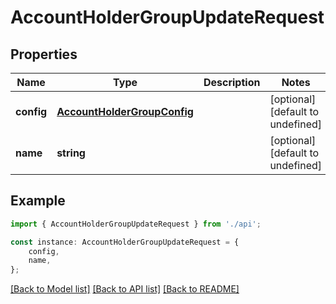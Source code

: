 # AccountHolderGroupUpdateRequest


## Properties

Name | Type | Description | Notes
------------ | ------------- | ------------- | -------------
**config** | [**AccountHolderGroupConfig**](AccountHolderGroupConfig.md) |  | [optional] [default to undefined]
**name** | **string** |  | [optional] [default to undefined]

## Example

```typescript
import { AccountHolderGroupUpdateRequest } from './api';

const instance: AccountHolderGroupUpdateRequest = {
    config,
    name,
};
```

[[Back to Model list]](../README.md#documentation-for-models) [[Back to API list]](../README.md#documentation-for-api-endpoints) [[Back to README]](../README.md)
